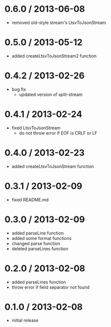 # 0.6.0 / 2013-06-08

  - removed old-style stream's LtsvToJsonStream

# 0.5.0 / 2013-05-12

  - added createLtsvToJsonStream2 function

# 0.4.2 / 2013-02-26

  - bug fix
    - updated version of split-stream

# 0.4.1 / 2013-02-24

  - fixed LtsvToJsonStream
    - do not throw error if EOF is CRLF or LF

# 0.4.0 / 2013-02-23

  - added createLtsvToJsonStream function

# 0.3.1 / 2013-02-09

  - fixed README.md

# 0.3.0 / 2013-02-09

  - added parseLine function
  - added some format functions
  - changed parse function
  - deleted parseLines function

# 0.2.0 / 2013-02-08

  - added parseLines function
  - throw error if field separator not found

# 0.1.0 / 2013-02-08

  - initial release
